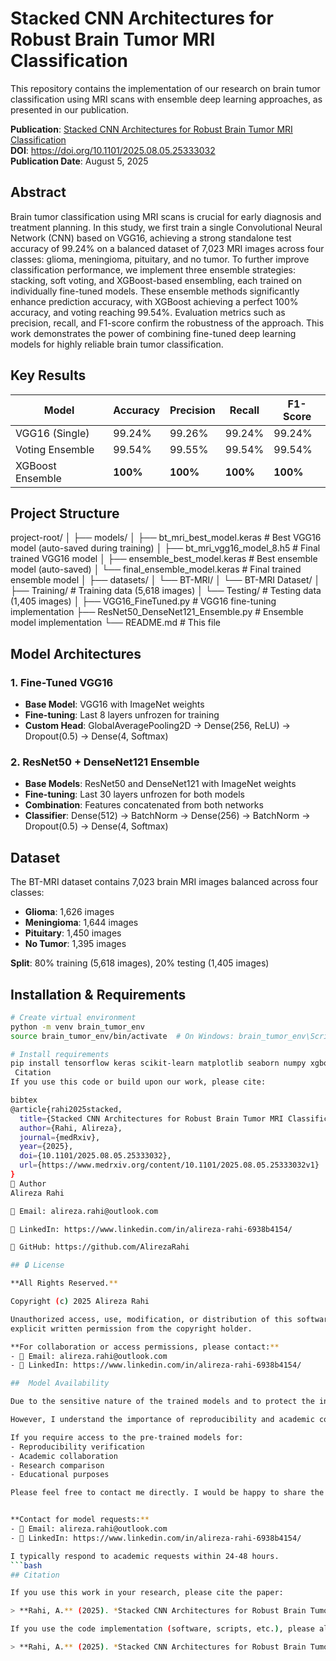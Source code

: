 # Stacked CNN Architectures for Robust Brain Tumor MRI Classification

This repository contains the implementation of our research on brain tumor classification using MRI scans with ensemble deep learning approaches, as presented in our publication.

**Publication**: [Stacked CNN Architectures for Robust Brain Tumor MRI Classification](https://www.medrxiv.org/content/10.1101/2025.08.05.25333032v1)  
**DOI**: https://doi.org/10.1101/2025.08.05.25333032  
**Publication Date**: August 5, 2025

##  Abstract

Brain tumor classification using MRI scans is crucial for early diagnosis and treatment planning. In this study, we first train a single Convolutional Neural Network (CNN) based on VGG16, achieving a strong standalone test accuracy of 99.24% on a balanced dataset of 7,023 MRI images across four classes: glioma, meningioma, pituitary, and no tumor. To further improve classification performance, we implement three ensemble strategies: stacking, soft voting, and XGBoost-based ensembling, each trained on individually fine-tuned models. These ensemble methods significantly enhance prediction accuracy, with XGBoost achieving a perfect 100% accuracy, and voting reaching 99.54%. Evaluation metrics such as precision, recall, and F1-score confirm the robustness of the approach. This work demonstrates the power of combining fine-tuned deep learning models for highly reliable brain tumor classification.

##  Key Results

| Model | Accuracy | Precision | Recall | F1-Score |
|-------|----------|-----------|--------|----------|
| VGG16 (Single) | 99.24% | 99.26% | 99.24% | 99.24% |
| Voting Ensemble | 99.54% | 99.55% | 99.54% | 99.54% |
| XGBoost Ensemble | **100%** | **100%** | **100%** | **100%** |

##  Project Structure
project-root/
│
├── models/
│ ├── bt_mri_best_model.keras # Best VGG16 model (auto-saved during training)
│ ├── bt_mri_vgg16_model_8.h5 # Final trained VGG16 model
│ ├── ensemble_best_model.keras # Best ensemble model (auto-saved)
│ └── final_ensemble_model.keras # Final trained ensemble model
│
├── datasets/
│ └── BT-MRI/
│ └── BT-MRI Dataset/
│ ├── Training/ # Training data (5,618 images)
│ └── Testing/ # Testing data (1,405 images)
│
├── VGG16_FineTuned.py # VGG16 fine-tuning implementation
├── ResNet50_DenseNet121_Ensemble.py # Ensemble model implementation
└── README.md # This file



##  Model Architectures

### 1. Fine-Tuned VGG16
- **Base Model**: VGG16 with ImageNet weights
- **Fine-tuning**: Last 8 layers unfrozen for training
- **Custom Head**: GlobalAveragePooling2D → Dense(256, ReLU) → Dropout(0.5) → Dense(4, Softmax)

### 2. ResNet50 + DenseNet121 Ensemble
- **Base Models**: ResNet50 and DenseNet121 with ImageNet weights
- **Fine-tuning**: Last 30 layers unfrozen for both models
- **Combination**: Features concatenated from both networks
- **Classifier**: Dense(512) → BatchNorm → Dense(256) → BatchNorm → Dropout(0.5) → Dense(4, Softmax)

##  Dataset

The BT-MRI dataset contains 7,023 brain MRI images balanced across four classes:
- **Glioma**: 1,626 images
- **Meningioma**: 1,644 images  
- **Pituitary**: 1,450 images
- **No Tumor**: 1,395 images

**Split**: 80% training (5,618 images), 20% testing (1,405 images)

##  Installation & Requirements

```bash
# Create virtual environment
python -m venv brain_tumor_env
source brain_tumor_env/bin/activate  # On Windows: brain_tumor_env\Scripts\activate

# Install requirements
pip install tensorflow keras scikit-learn matplotlib seaborn numpy xgboost
 Citation
If you use this code or build upon our work, please cite:

bibtex
@article{rahi2025stacked,
  title={Stacked CNN Architectures for Robust Brain Tumor MRI Classification},
  author={Rahi, Alireza},
  journal={medRxiv},
  year={2025},
  doi={10.1101/2025.08.05.25333032},
  url={https://www.medrxiv.org/content/10.1101/2025.08.05.25333032v1}
}
👨 Author
Alireza Rahi

📧 Email: alireza.rahi@outlook.com

💼 LinkedIn: https://www.linkedin.com/in/alireza-rahi-6938b4154/

🔗 GitHub: https://github.com/AlirezaRahi

## 🔒 License

**All Rights Reserved.**

Copyright (c) 2025 Alireza Rahi

Unauthorized access, use, modification, or distribution of this software is strictly prohibited without 
explicit written permission from the copyright holder.

**For collaboration or access permissions, please contact:**
- 📧 Email: alireza.rahi@outlook.com
- 💼 LinkedIn: https://www.linkedin.com/in/alireza-rahi-6938b4154/

##  Model Availability

Due to the sensitive nature of the trained models and to protect the intellectual property of this research, the actual trained model files are not publicly hosted in this repository. 

However, I understand the importance of reproducibility and academic collaboration. **The complete source code for training and evaluation is provided**, allowing researchers to replicate our results exactly.

If you require access to the pre-trained models for:
- Reproducibility verification
- Academic collaboration
- Research comparison
- Educational purposes

Please feel free to contact me directly. I would be happy to share the model files individually under appropriate academic agreements.


**Contact for model requests:**
- 📧 Email: alireza.rahi@outlook.com  
- 💼 LinkedIn: https://www.linkedin.com/in/alireza-rahi-6938b4154/

I typically respond to academic requests within 24-48 hours.
```bash
## Citation

If you use this work in your research, please cite the paper:

> **Rahi, A.** (2025). *Stacked CNN Architectures for Robust Brain Tumor MRI Classification*. medRxiv. https://doi.org/10.1101/2025.08.05.25333032

If you use the code implementation (software, scripts, etc.), please also cite:

> **Rahi, A.** (2025). *Stacked CNN Architectures for Robust Brain Tumor MRI Classification* [Computer software]. GitHub repository, *AlirezaRahi/Brain-Tumor*. Retrieved from https://github.com/AlirezaRahi/Brain-Tumor



